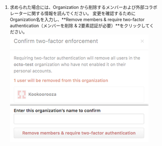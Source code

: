 1. 求められた場合には、Organization から削除するメンバーおよび外部コラボレーターに関する情報を読んでください。 変更を確認するためにOrganization名を入力し、**Remove members & require two-factor authentication（メンバーを削除 & 2要素認証が必要）**をクリックしてください。 ![2 要素の施行の確定ボックス](/assets/images/help/organizations/confirm-require-2fa.png)
